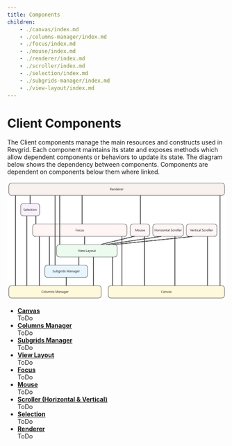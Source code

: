 ```yaml
---
title: Components
children:
    - ./canvas/index.md
    - ./columns-manager/index.md
    - ./focus/index.md
    - ./mouse/index.md
    - ./renderer/index.md
    - ./scroller/index.md
    - ./selection/index.md
    - ./subgrids-manager/index.md
    - ./view-layout/index.md
---
```


# Client Components

The Client components manage the main resources and constructs used in Revgrid. Each component maintains its state and exposes methods which allow dependent components or behaviors to update its state.  The diagram below shows the dependency between components.  Components are dependent on components below them where linked.

![Components Dependency Block](components-dependency-block.excalidraw.svg)

* **[Canvas](./canvas/index.md)**\
ToDo
* **[Columns Manager](./columns-manager/index.md)**\
ToDo
* **[Subgrids Manager](./subgrids-manager/index.md)**\
ToDo
* **[View Layout](./view-layout/index.md)**\
ToDo
* **[Focus](./focus/index.md)**\
ToDo
* **[Mouse](./mouse/index.md)**\
ToDo
* **[Scroller (Horizontal & Vertical)](./scroller/index.md)**\
ToDo
* **[Selection](./selection/index.md)**\
ToDo
* **[Renderer](./renderer/index.md)**\
ToDo
